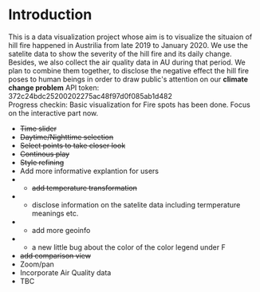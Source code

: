 # Introduction
This is a data visualization project whose aim is to visualize the situaion of hill fire happened in Austrilia from late 2019 to January 2020. We use the satelite data to show the severity of the hill fire and its daily change. Besides, we also collect the air quality data in AU during that period. We plan to combine them together, to disclose the negative effect the hill fire poses to human beings in order to draw public's attention on our <strong>climate change problem</strong>
API token: 372c24bdc25200202275ac48f97d0f085ab1d482<br>
Progress checkin:
Basic visualization for Fire spots has been done. Focus on the interactive part now. <br>
- <s>Time slider</s>
- <s>Daytime/Nighttime selection</s>
- <s>Select points to take closer look</s>
- <s>Continous play</s>
- <s>Style refining</s>
- Add more informative explantion for users
- - <s>add temperature transformation</s>
- - disclose information on the satelite data including termperature meanings etc.
- - add more geoinfo
- - a new little bug about the color of the color legend under F
- <s>add comparison view</s>
- Zoom/pan
- Incorporate Air Quality data
- TBC
